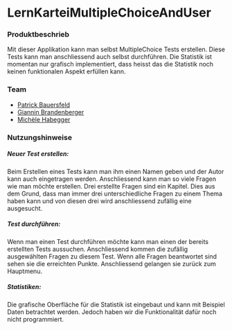 # LernKarteiMultipleChoiceAndUser
### Produktbeschrieb
Mit dieser Applikation kann man selbst MultipleChoice Tests erstellen. Diese Tests kann man anschliessend auch selbst durchführen. Die Statistik ist momentan nur grafisch implementiert, dass heisst das die Statistik noch keinen funktionalen Aspekt erfüllen kann. 
### Team
* [Patrick Bauersfeld](https://github.com/patrick-bau)
* [Giannin Brandenberger](https://github.com/MasterEvarior)
* [Michèle Habegger](https://github.com/Mischii)

### Nutzungshinweise
##### Neuer Test erstellen:
Beim Erstellen eines Tests kann man ihm einen Namen geben und der Autor kann auch eingetragen werden. Anschliessend kann man so viele Fragen wie man möchte erstellen. Drei erstellte Fragen sind ein Kapitel. Dies aus dem Grund, dass man immer drei unterschiedliche Fragen zu einem Thema haben kann und von diesen drei wird anschliessend zufällig eine ausgesucht. 
##### Test durchführen:
Wenn man einen Test durchführen möchte kann man einen der bereits erstellten Tests aussuchen. Anschliessend kommen die zufällig ausgewählten Fragen zu diesem Test. Wenn alle Fragen beantwortet sind sehen sie die erreichten Punkte. Anschliessend gelangen sie zurück zum Hauptmenu.
##### Statistiken:
Die grafische Oberfläche für die Statistik ist eingebaut und kann mit Beispiel Daten betrachtet werden. Jedoch haben wir die Funktionalität dafür noch nicht programmiert.
